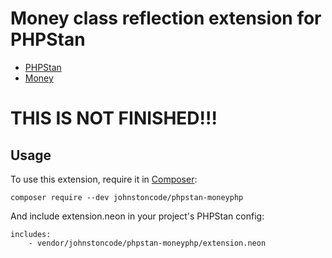 # Money class reflection extension for PHPStan

* [PHPStan](https://github.com/phpstan/phpstan)
* [Money](https://github.com/moneyphp/money)

# THIS IS NOT FINISHED!!!

## Usage

To use this extension, require it in [Composer](https://getcomposer.org/):

```
composer require --dev johnstoncode/phpstan-moneyphp
```

And include extension.neon in your project's PHPStan config:

```
includes:
	- vendor/johnstoncode/phpstan-moneyphp/extension.neon
```
